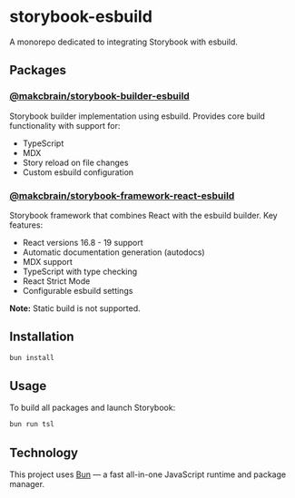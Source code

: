 # storybook-esbuild

A monorepo dedicated to integrating Storybook with esbuild.

## Packages

### [@makcbrain/storybook-builder-esbuild](./packages/builder-esbuild)

Storybook builder implementation using esbuild. Provides core build functionality with support for:

- TypeScript
- MDX
- Story reload on file changes
- Custom esbuild configuration

### [@makcbrain/storybook-framework-react-esbuild](./packages/framework-react-esbuild)

Storybook framework that combines React with the esbuild builder. Key features:

- React versions 16.8 - 19 support
- Automatic documentation generation (autodocs)
- MDX support
- TypeScript with type checking
- React Strict Mode
- Configurable esbuild settings

**Note:** Static build is not supported.

## Installation

```bash
bun install
```

## Usage

To build all packages and launch Storybook:
```bash
bun run tsl
```

## Technology

This project uses [Bun](https://bun.sh) — a fast all-in-one JavaScript runtime and package manager.
